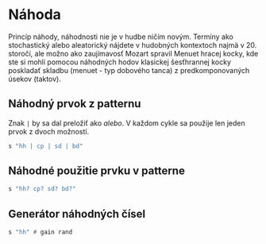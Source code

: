 # Náhoda

Princíp náhody, náhodnosti nie je v hudbe ničím novým. Termíny ako stochastický alebo aleatorický nájdete v hudobných kontextoch najmä v 20. storočí, ale možno ako zaujímavosť Mozart spravil Menuet hracej kocky, kde ste si mohli pomocou náhodných hodov klasickej šesťhrannej kocky poskladať skladbu (menuet - typ dobového tanca) z predkomponovaných úsekov (taktov).

## Náhodný prvok z patternu

Znak ```|``` by sa dal preložiť ako _alebo_. V každom cykle sa použije len jeden prvok z dvoch možností.

```haskell
s "hh | cp | sd | bd"
```


## Náhodné použitie prvku v patterne

```haskell
s "hh? cp? sd? bd?"
```

## Generátor náhodných čísel

```haskell
s "hh" # gain rand
```
